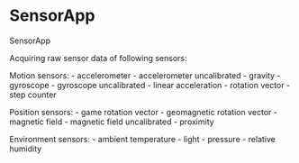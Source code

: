 # SensorApp

SensorApp

Acquiring raw sensor data of following sensors:

Motion sensors:
    - accelerometer
    - accelerometer uncalibrated
    - gravity
    - gyroscope
    - gyroscope uncalibrated
    - linear acceleration
    - rotation vector
    - step counter

Position sensors:
	  - game rotation vector
    - geomagnetic rotation vector
    - magnetic field
    - magnetic field uncalibrated
    - proximity

Environment sensors:
    - ambient temperature
    - light
    - pressure
    - relative humidity


